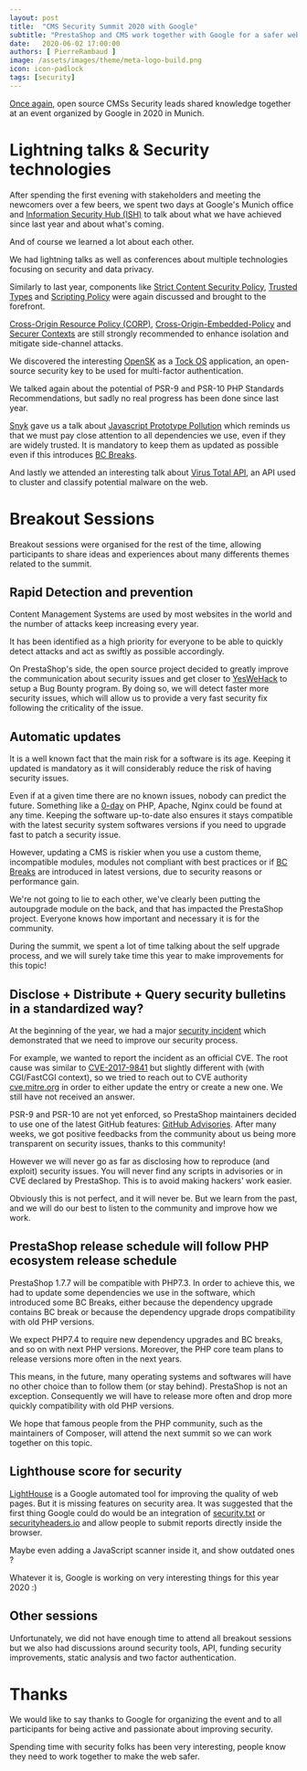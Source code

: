 ```yaml
---
layout: post
title:  "CMS Security Summit 2020 with Google"
subtitle: "PrestaShop and CMS work together with Google for a safer web"
date:   2020-06-02 17:00:00
authors: [ PierreRambaud ]
image: /assets/images/theme/meta-logo-build.png
icon: icon-padlock
tags: [security]
---
```


[Once again](https://build.prestashop.com/news/we-were-at-the-cms-security-summit-with-google/), open source CMSs Security leads shared knowledge together at an event organized by Google in 2020 in Munich.


# Lightning talks & Security technologies

After spending the first evening with stakeholders and meeting the newcomers over a few beers, we spent two days at Google's Munich office and [Information Security Hub (ISH)](https://www.ish-muc.com/) to talk about what we have achieved since last year and about what's coming.

And of course we learned a lot about each other.

We had lightning talks as well as conferences about multiple technologies focusing on security and data privacy.

Similarly to last year, components like [Strict Content Security Policy](https://bit.ly/strict-csp), [Trusted Types](https://bit.ly/tt-spec) and [Scripting Policy](https://bit.ly/scripting-policy) were again discussed and brought to the forefront.

[Cross-Origin Resource Policy (CORP)](https://fetch.spec.whatwg.org/#cross-origin-resource-policy-header), [Cross-Origin-Embedded-Policy](https://bit.ly/coep-spec) and [Securer Contexts](https://bit.ly/securer-contexts) are still strongly recommended to enhance isolation and mitigate side-channel attacks.

We discovered the interesting [OpenSK](https://github.com/google/OpenSK) as a [Tock OS](https://www.tockos.org/) application, an open-source security key to be used for multi-factor authentication.

We talked again about the potential of PSR-9 and PSR-10 PHP Standards Recommendations, but sadly no real progress has been done since last year.

[Snyk](https://snyk.io) gave us a talk about [Javascript Prototype Pollution](https://snyk.io/vuln/SNYK-JS-LODASH-450202) which reminds us that we must pay close attention to all dependencies we use, even if they are widely trusted.
It is mandatory to keep them as updated as possible even if this introduces [BC Breaks](https://devdocs.prestashop.com/1.7/contribute/contribution-guidelines/#bc-breaks).

And lastly we attended an interesting talk about [Virus Total API](https://developers.virustotal.com/reference), an API used to cluster and classify potential malware on the web.


# Breakout Sessions

Breakout sessions were organised for the rest of the time, allowing participants to share ideas and experiences about many differents themes related to the summit.

## Rapid Detection and prevention

Content Management Systems are used by most websites in the world and the number of attacks keep increasing every year.

It has been identified as a high priority for everyone to be able to quickly detect attacks and act as swiftly as possible accordingly.

On PrestaShop's side, the open source project decided to greatly improve the communication about security issues and get closer to [YesWeHack](https://yeswehack.com/) to setup a Bug Bounty program.
By doing so, we will detect faster more security issues, which will allow us to provide a very fast security fix following the criticality of the issue.

## Automatic updates

It is a well known fact that the main risk for a software is its age. Keeping it updated is mandatory as it will considerably reduce the risk of having security issues.

Even if at a given time there are no known issues, nobody can predict the future. Something like a [0-day](https://en.wikipedia.org/wiki/Zero-day_(computing)) on PHP, Apache, Nginx could be found at any time. Keeping the software up-to-date also ensures it stays compatible with the latest security system softwares versions if you need to upgrade fast to patch a security issue.

However, updating a CMS is riskier when you use a custom theme, incompatible modules, modules not compliant with best practices or if [BC Breaks](https://devdocs.prestashop.com/1.7/contribute/contribution-guidelines/#bc-breaks) are introduced in latest versions, due to security reasons or performance gain.

We're not going to lie to each other, we've clearly been putting the autoupgrade module on the back, and that has impacted the PrestaShop project.
Everyone knows how important and necessary it is for the community.

During the summit, we spent a lot of time talking about the self upgrade process, and we will surely take time this year to make improvements for this topic!

## Disclose + Distribute + Query security bulletins in a standardized way?

At the beginning of the year, we had a major [security incident](https://build.prestashop.com/news/phpunit-security-issue-post-analysis/) which demonstrated that we need to improve our security process.

For example, we wanted to report the incident as an official CVE. The root cause was similar to [CVE-2017-9841](https://cve.mitre.org/cgi-bin/cvename.cgi?name=CVE-2017-9841) but slightly different with (with CGI/FastCGI context), so we tried to reach out to CVE authority [cve.mitre.org](https://cve.mitre.org/) in order to either update the entry or create a new one. We still have not received an answer.

PSR-9 and PSR-10 are not yet enforced, so PrestaShop maintainers decided to use one of the latest GitHub features: [GitHub Advisories](https://help.github.com/en/github/managing-security-vulnerabilities/about-github-security-advisories). After many weeks, we got positive feedbacks from the community about us being more transparent on security issues, thanks to this community!

However we will never go as far as disclosing how to reproduce (and exploit) security issues. You will never find any scripts in advisories or in CVE declared by PrestaShop. This is to avoid making hackers' work easier.

Obviously this is not perfect, and it will never be. But we learn from the past, and we will do our best to listen to the community and improve how we work.

## PrestaShop release schedule will follow PHP ecosystem release schedule

PrestaShop 1.7.7 will be compatible with PHP7.3. In order to achieve this, we had to update some dependencies we use in the software, which introduced some BC Breaks, either because the dependency upgrade contains BC break or because the dependency upgrade drops compatibility with old PHP versions.

We expect PHP7.4 to require new dependency upgrades and BC breaks, and so on with next PHP versions.
Moreover, the PHP core team plans to release versions more often in the next years.

This means, in the future, many operating systems and softwares will have no other choice than to follow them (or stay behind). PrestaShop is not an exception. Consequently we will have to release more often and drop more quickly compatibility with old PHP versions.

We hope that famous people from the PHP community, such as the maintainers of Composer, will attend the next summit so we can work together on this topic.

## Lighthouse score for security

[LightHouse](https://developers.google.com/web/tools/lighthouse) is a Google automated tool for improving the quality of web pages. But it is missing features on security area.
It was suggested that the first thing Google could do would be an integration of [security.txt](https://securitytxt.org/) or [securityheaders.io](https://securityheaders.io) and allow people to submit reports directly inside the browser.

Maybe even adding a JavaScript scanner inside it, and show outdated ones ?

Whatever it is, Google is working on very interesting things for this year 2020 :)

## Other sessions

Unfortunately, we did not have enough time to attend all breakout sessions but we also had discussions around security tools, API, funding security improvements, static analysis and two factor authentication.

# Thanks 

We would like to say thanks to Google for organizing the event and to all participants for being active and passionate about improving security.

Spending time with security folks has been very interesting, people know they need to work together to make the web safer.
